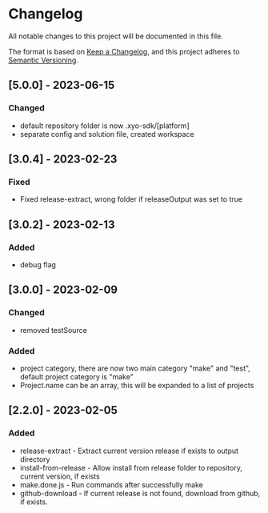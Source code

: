# Changelog

All notable changes to this project will be documented in this file.

The format is based on [Keep a Changelog](https://keepachangelog.com/en/1.0.0/),
and this project adheres to [Semantic Versioning](https://semver.org/spec/v2.0.0.html).

## [5.0.0] - 2023-06-15

### Changed

- default repository folder is now .xyo-sdk/[platform]
- separate config and solution file, created workspace

## [3.0.4] - 2023-02-23

### Fixed

- Fixed release-extract, wrong folder if releaseOutput was set to true

## [3.0.2] - 2023-02-13

### Added

- debug flag

## [3.0.0] - 2023-02-09

### Changed

- removed testSource

### Added

- project category, there are now two main category "make" and "test", default project category is "make"
- Project.name can be an array, this will be expanded to a list of projects

## [2.2.0] - 2023-02-05

### Added

- release-extract - Extract current version release if exists to output directory
- install-from-release - Allow install from release folder to repository, current version, if exists
- make.done.js - Run commands after successfully make
- github-download - If current release is not found, download from github, if exists.
